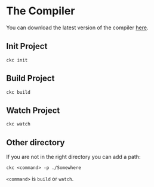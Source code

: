 # The Compiler

You can download the latest version of the compiler [here](./getting_started.md).

## Init Project

```
ckc init
```

## Build Project

```
ckc build
```

## Watch Project

```
ckc watch
```

## Other directory

If you are not in the right directory you can add a path:

```
ckc <command> -p ./Somewhere
```

`<command>` is `build` or `watch`.
